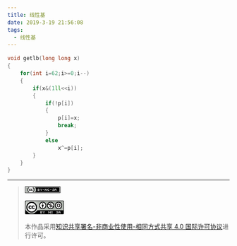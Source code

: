 ```yaml
---
title: 线性基
date: 2019-3-19 21:56:08	
tags: 
  - 线性基
---
```


```cpp
void getlb(long long x)
{
	for(int i=62;i>=0;i--)
	{
		if(x&(1ll<<i))
		{
			if(!p[i])
			{
				p[i]=x;
				break;
			}
			else
				x^=p[i];
		}
	}
}
```


------------

> [![知识共享许可协议](/pic/license/BY-NC-SA_80x15.png)](https://creativecommons.org/licenses/by-nc-sa/4.0/deed.zh)
> 
> [![知识共享许可协议](/pic/license/BY-NC-SA_88x31.png)](https://creativecommons.org/licenses/by-nc-sa/4.0/deed.zh)
> 
> 本作品采用[知识共享署名-非商业性使用-相同方式共享 4.0 国际许可协议](https://creativecommons.org/licenses/by-nc-sa/4.0/deed.zh)进行许可。
